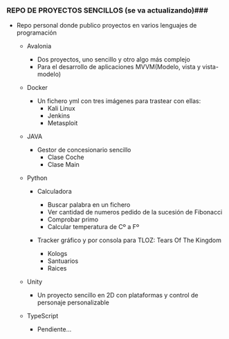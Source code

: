 ### REPO DE PROYECTOS SENCILLOS (se va actualizando)###
- Repo personal donde publico proyectos en varios lenguajes de programación
  
  - Avalonia
    - Dos proyectos, uno sencillo y otro algo más complejo
    - Para el desarrollo de aplicaciones MVVM(Modelo, vista y vista-modelo)
      
  - Docker
    - Un fichero yml con tres imágenes para trastear con ellas:
      - Kali Linux
      - Jenkins
      - Metasploit
        
  - JAVA
    - Gestor de concesionario sencillo 
        - Clase Coche
        - Clase Main
          
  - Python 
    - Calculadora
        - Buscar palabra en un fichero
        - Ver cantidad de numeros pedido de la sucesión de Fibonacci
        - Comprobar primo
        - Calcular temperatura de Cº a Fº
          
    - Tracker gráfico y por consola para TLOZ: Tears Of The Kingdom
        - Kologs
        - Santuarios
        - Raices
          
  - Unity
    - Un proyecto sencillo en 2D con plataformas y control de personaje personalizable
  
  - TypeScript
    - Pendiente...
